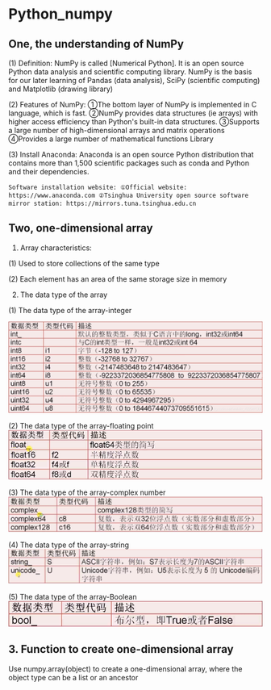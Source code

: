 # Python_numpy
## One, the understanding of NumPy

(1) Definition: NumPy is called [Numerical Python]. It is an open source Python data analysis and scientific computing library. NumPy is the basis for our later learning of Pandas (data analysis), SciPy (scientific computing) and Matplotlib (drawing library)

(2) Features of NumPy: ①The bottom layer of NumPy is implemented in C language, which is fast. ②NumPy provides data structures (ie arrays) with higher access efficiency than Python's built-in data structures. ③Supports a large number of high-dimensional arrays and matrix operations ④Provides a large number of mathematical functions Library

(3) Install Anaconda: Anaconda is an open source Python distribution that contains more than 1,500 scientific packages such as conda and Python and their dependencies.

    Software installation website: ①Official website: https://www.anaconda.com ②Tsinghua University open source software mirror station: https://mirrors.tuna.tsinghua.edu.cn
    
    
## Two, one-dimensional array

1. Array characteristics:

(1) Used to store collections of the same type

(2) Each element has an area of the same storage size in memory

2. The data type of the array

(1) The data type of the array-integer

![image](https://github.com/chengkangck/Python_numpy/blob/main/images/integer.png)

(2) The data type of the array-floating point
![image](https://github.com/chengkangck/Python_numpy/blob/main/images/floating%20point.png)

(3) The data type of the array-complex number
![image](https://github.com/chengkangck/Python_numpy/blob/main/images/array%20complex.png)

(4) The data type of the array-string
![image](https://github.com/chengkangck/Python_numpy/blob/main/images/array%20string.png)

(5) The data type of the array-Boolean
![image](https://github.com/chengkangck/Python_numpy/blob/main/images/array%20Boolean.png)

## 3. Function to create one-dimensional array

   Use numpy.array(object) to create a one-dimensional array, where the object type can be a list or an ancestor
